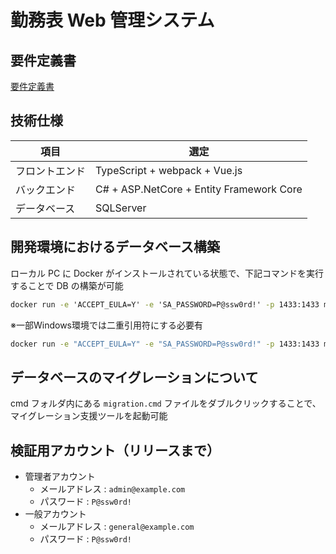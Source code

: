 # 勤務表 Web 管理システム

## 要件定義書

[要件定義書](https://growi.tangle.tokyo/%E8%A8%AD%E8%A8%88%E8%B3%87%E6%96%99/%E8%A6%81%E4%BB%B6%E5%AE%9A%E7%BE%A9%E6%9B%B8/%E5%8B%A4%E5%8B%99%E8%A1%A8Web%E5%8C%96)

## 技術仕様

| 項目           | 選定                                     |
| -------------- | ---------------------------------------- |
| フロントエンド | TypeScript + webpack + Vue.js            |
| バックエンド   | C# + ASP.NetCore + Entity Framework Core |
| データベース   | SQLServer                                |

## 開発環境におけるデータベース構築

ローカル PC に Docker がインストールされている状態で、下記コマンドを実行することで DB の構築が可能

```cmd
docker run -e 'ACCEPT_EULA=Y' -e 'SA_PASSWORD=P@ssw0rd!' -p 1433:1433 mcr.microsoft.com/mssql/server:2019-latest
```

※一部Windows環境では二重引用符にする必要有
```cmd
docker run -e "ACCEPT_EULA=Y" -e "SA_PASSWORD=P@ssw0rd!" -p 1433:1433 mcr.microsoft.com/mssql/server:2019-latest
```

## データベースのマイグレーションについて

cmd フォルダ内にある `migration.cmd` ファイルをダブルクリックすることで、マイグレーション支援ツールを起動可能

## 検証用アカウント（リリースまで）
- 管理者アカウント
  - メールアドレス : `admin@example.com`
  - パスワード : `P@ssw0rd!`
- 一般アカウント
  - メールアドレス : `general@example.com` 
  - パスワード : `P@ssw0rd!`